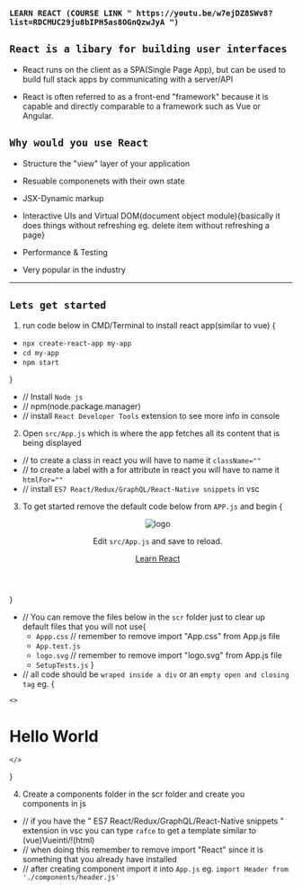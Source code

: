 ### `LEARN REACT (COURSE LINK " https://youtu.be/w7ejDZ8SWv8?list=RDCMUC29ju8bIPH5as8OGnQzwJyA ")` ###

## `React is a libary for building user interfaces` ##

- React runs on the client as a SPA(Single Page App), but can be used to build full stack apps by communicating with a server/API

- React is often referred to as a front-end "framework" because it is capable and directly comparable to a framework such as Vue or Angular. 




## `Why would you use React` ##

- Structure the "view" layer of your application

- Resuable componenets with their own state

- JSX-Dynamic markup

- Interactive UIs and Virtual DOM(document object module){basically it does things without refreshing eg. delete item without refreshing a page}

- Performance & Testing

- Very popular in the industry

______________________________________________________________________________________________ 
## `Lets get started` ##

1. run code below in CMD/Terminal to install react app(similar to vue) {

- `npx create-react-app my-app`             
- `cd my-app`
- `npm start`

}

*  // Install ` Node js `
*  // npm(node.package.manager)
*  // install ` React Developer Tools ` extension to see more info in console


2. Open `src/App.js` which is where the app fetches all its content that is being displayed

*   // to create a class in react you will have to name it ` className="" `
*   // to create a label with a for attribute in react you will have to name it ` htmlFor="" `
*   // install ` ES7 React/Redux/GraphQL/React-Native snippets ` in vsc


3. To get started remove the default code below from `APP.js` and begin {

      <header className="App-header">
        <img src={logo} className="App-logo" alt="logo" />
        <p>
          Edit <code>src/App.js</code> and save to reload.
        </p>
        <a
          className="App-link"
          href="https://reactjs.org"
          target="_blank"
          rel="noopener noreferrer"
        >
          Learn React
        </a>
      </header>

}

*   // You can remove the files below in the `scr` folder just to clear up default files that you will not use{
    - `Appp.css`               // remember to remove import "App.css" from App.js file
    - `App.test.js`
    - `logo.svg`              // remember to remove import "logo.svg" from App.js file
    - `SetupTests.js`
}
*   // all code should be `wraped inside a div` or an `empty open and closing tag` eg. {

<!--EMPTY OPEN TAG-->
    <>

<!-- content -->
<h1>Hello World</h1>

<!-- EMPTY CLOSING TAG -->
    </>

}

4. Create a components folder in the scr folder and create you components in js

*   // if you have the " ES7 React/Redux/GraphQL/React-Native snippets " extension in vsc you can type `rafce` to get a template similar to (vue)Vueinti/!(html)
*   // when doing this remember to remove import "React" since it is something that you already have installed
*   // after creating component import it into `App.js` eg. `import Header from './components/header.js'`